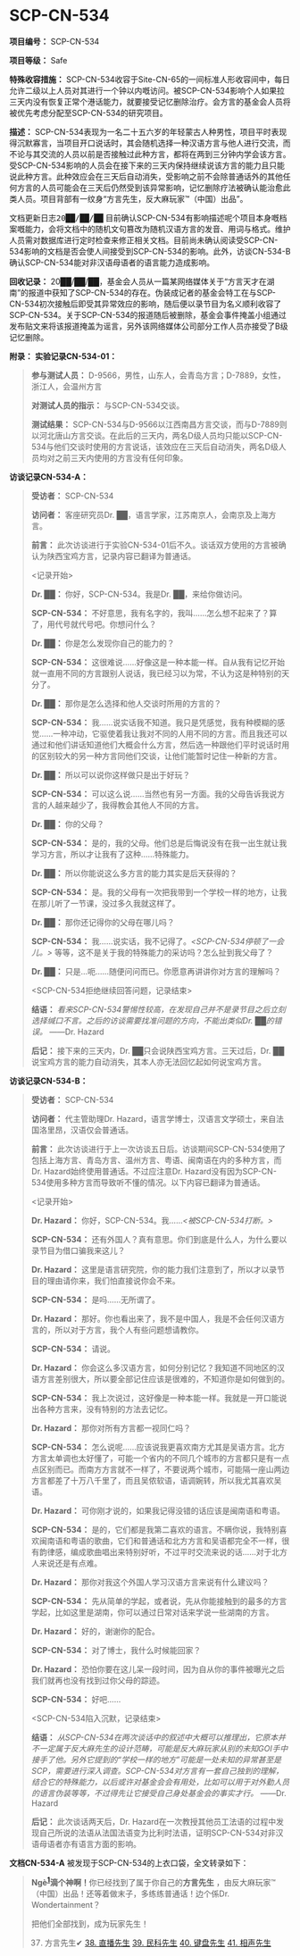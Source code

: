 # SCP-CN-534


**项目编号：** SCP-CN-534

**项目等级：** Safe

**特殊收容措施：** SCP-CN-534收容于Site-CN-65的一间标准人形收容间中，每日允许二级以上人员对其进行一个钟以内嘅访问。被SCP-CN-534影响个人如果拉三天内没有恢复正常个港话能力，就要接受记忆删除治疗。会方言的基金会人员将被优先考虑分配至SCP-CN-534的研究项目。

**描述：** SCP-CN-534表现为一名二十五六岁的年轻蒙古人种男性，项目平时表现得沉默寡言，当项目开口说话时，其会随机选择一种汉语方言与他人进行交流，而不论与其交流的人员以前是否接触过此种方言，都将在两到三分钟内学会该方言。受SCP-CN-534影响的人员会在接下来的三天内保持继续说该方言的能力且只能说此种方言。此种效应会在三天后自动消失，受影响之前不会除普通话外的其他任何方言的人员可能会在三天后仍然受到该异常影响，记忆删除疗法被确认能治愈此类人员。项目背部有一纹身“方言先生，反大麻玩家™（中国）出品”。

<tt>&#25991;&#26723;&#26356;&#26032;&#26085;&#24535;20&#9608;&#9608;/&#9608;&#9608;/&#9608;&#9608;</tt>
目前确认SCP-CN-534有影响描述呢个项目本身嘅档案嘅能力，会将文档中的随机文句篡改为随机汉语方言的发音、用词与格式。维护人员需对数据库进行定时检查来修正相关文档。目前尚未确认阅读受SCP-CN-534影响的文档是否会使人间接受到SCP-CN-534的影响。此外，访谈CN-534-B确认SCP-CN-534能对非汉语母语者的语言能力造成影响。

**回收记录：** 20██/██/██，基金会人员从一篇某网络媒体关于“方言天才在湖南”的报道中获知了SCP-CN-534的存在。伪装成记者的基金会特工在与SCP-CN-534初次接触后即受其异常效应的影响，随后便以录节目为名义顺利收容了SCP-CN-534。关于SCP-CN-534的报道随后被删除，基金会事件掩盖小组通过发布贴文来将该报道掩盖为谣言，另外该网络媒体公司部分工作人员亦接受了B级记忆删除。

**附录：** **实验记录CN-534-01：** 


> **参与测试人员：** D-9566，男性，山东人，会青岛方言；D-7889，女性，浙江人，会温州方言
> 
> **对测试人员的指示：** 与SCP-CN-534交谈。
> 
> **测试结果：** SCP-CN-534与D-9566以江西南昌方言交谈，而与D-7889则以河北唐山方言交谈。在此后的三天内，两名D级人员均只能以SCP-CN-534与他们交谈时使用的方言说话，该效应在三天后自动消失，两名D级人员均对之前三天内使用的方言没有任何印象。
> 

**访谈记录CN-534-A：** 


> **受访者：** SCP-CN-534
> 
> **访问者：** 客座研究员Dr. ██，语言学家，江苏南京人，会南京及上海方言。
> 
> **前言：** 此次访谈进行于实验CN-534-01后不久。谈话双方使用的方言被确认为陕西宝鸡方言，记录内容已翻译为普通话。
> 
> <记录开始>
> 
> **Dr. ██：** 你好，SCP-CN-534。我是Dr. ██，来给你做访问。
> 
> **SCP-CN-534：** 不好意思，我有名字的，我叫……怎么想不起来了？算了，用代号就代号吧。你想问什么？
> 
> **Dr. ██：** 你是怎么发现你自己的能力的？
> 
> **SCP-CN-534：** 这很难说……好像这是一种本能一样。自从我有记忆开始就一直用不同的方言跟别人说话，我已经习以为常，不认为这是种特别的天分了。
> 
> **Dr. ██：** 那你是怎么选择和他人交谈时所用的方言的？
> 
> **SCP-CN-534：** 我……说实话我不知道。我只是凭感觉，我有种模糊的感觉……一种冲动，它驱使着我让我对不同的人用不同的方言。而且我还可以通过和他们讲话知道他们大概会什么方言，然后选一种跟他们平时说话时用的区别较大的另一种方言同他们交谈，让他们能暂时记住一种新的方言。
> 
> **Dr. ██：** 所以可以说你这样做只是出于好玩？
> 
> **SCP-CN-534：** 可以这么说……当然也有另一方面。我的父母告诉我说方言的人越来越少了，我得教会其他人不同的方言。
> 
> **Dr. ██：** 你的父母？
> 
> **SCP-CN-534：** 是的，我的父母。他们总是后悔说没有在我一出生就让我学习方言，所以才让我有了这种……特殊能力。
> 
> **Dr. ██：** 所以你能说这么多方言的能力其实是后天获得的？
> 
> **SCP-CN-534：** 是。我的父母有一次把我带到一个学校一样的地方，让我在那儿听了一节课，没过多久我就这样了。
> 
> **Dr. ██：** 那你还记得你的父母在哪儿吗？
> 
> **SCP-CN-534：** 我……说实话，我不记得了。*<SCP-CN-534停顿了一会儿。>* 等等，这不是关于我的特殊能力的采访吗？怎么扯到我父母了？
> 
> **Dr. ██：** 只是…呃……随便问问而已。你愿意再讲讲你对方言的理解吗？
> 
> <SCP-CN-534拒绝继续回答问题，记录结束>
> 
> **结语：** *看来SCP-CN-534警惕性较高，在发现自己并不是录节目之后立刻选择缄口不言。之后的访谈需要找准问题的方向，不能出类似Dr. ██的错误。*  ——Dr. Hazard
> 
> **后记：** 接下来的三天内，Dr. ██只会说陕西宝鸡方言。三天过后，Dr. ██说宝鸡方言的能力自动消失，其本人亦无法回忆起如何说宝鸡方言。
> 

**访谈记录CN-534-B：** 


> **受访者：** SCP-CN-534
> 
> **访问者：** 代主管助理Dr. Hazard，语言学博士，汉语言文学硕士，来自法国洛里昂，汉语仅会普通话。
> 
> **前言：** 此次访谈进行于上一次访谈五日后。访谈期间SCP-CN-534使用了包括上海方言、青岛方言、温州方言、粤语、闽南语在内的多种方言，而Dr. Hazard始终使用普通话。不过应注意Dr. Hazard没有因为SCP-CN-534使用多种方言而导致听不懂的情况。以下内容已翻译为普通话。
> 
> <记录开始>
> 
> **Dr. Hazard：** 你好，SCP-CN-534。我……*<被SCP-CN-534打断。>* 
> 
> **SCP-CN-534：** 还有外国人？真有意思。你们到底是什么人，为什么要以录节目为借口骗我来这儿？
> 
> **Dr. Hazard：** 这里是语言研究院，你的能力我们注意到了，所以才以录节目的理由请你来，我们怕直接说你会不来。
> 
> **SCP-CN-534：** 是吗……无所谓了。
> 
> **Dr. Hazard：** 那好。你也看出来了，我不是中国人，我是不会任何汉语方言的，所以对于方言，我个人有些问题想请教你。
> 
> **SCP-CN-534：** 请说。
> 
> **Dr. Hazard：** 你会这么多汉语方言，如何分别记忆？我知道不同地区的汉语方言差别很大，所以要全部记住应该是很难的，不知道你是如何做到的。
> 
> **SCP-CN-534：** 我上次说过，这好像是一种本能一样。我就是一开口能说出各种方言来，没有特别的方法去记忆。
> 
> **Dr. Hazard：** 那你对所有方言都一视同仁吗？
> 
> **SCP-CN-534：** 怎么说呢……应该说我更喜欢南方尤其是吴语方言。北方方言太单调也太好懂了，可能一个省内的不同几个城市的方言都只是有一点点区别而已。而南方方言就不一样了，不要说两个城市，可能隔一座山两边方言都差了十万八千里了，而且吴侬软语，语调婉转，所以我尤其喜欢吴语。
> 
> **Dr. Hazard：** 可你刚才说的，如果我记得没错的话应该是闽南语和粤语。
> 
> **SCP-CN-534：** 是的，它们都是我第二喜欢的语言。不瞒你说，我特别喜欢闽南语和粤语的歌曲，它们和普通话和北方方言和吴语都完全不一样，很有韵律感，编成歌曲唱出来特别好听，不过平时交流来说的话……对于北方人来说还是有点难。
> 
> **Dr. Hazard：** 那你对我这个外国人学习汉语方言来说有什么建议吗？
> 
> **SCP-CN-534：** 先从简单的学起，或者说，先从你能接触到的最多的方言学起，比如这里是湖南，你可以通过日常对话来学说一些湖南的方言。
> 
> **Dr. Hazard：** 好的，谢谢你的配合。
> 
> **SCP-CN-534：** 对了博士，我什么时候能回家？
> 
> **Dr. Hazard：** 恐怕你要在这儿呆一段时间，因为自从你的事件被曝光之后我们就再也没有找到过你父母的踪迹。
> 
> **SCP-CN-534：** 好吧……
> 
> <SCP-CN-534陷入沉默，记录结束>
> 
> **结语：** *从SCP-CN-534在两次谈话中的叙述中大概可以推理出，它原本并不一定属于反大麻先生的设计范畴，可能是反大麻玩家从别的未知GOI手中接手了他。另外它提到的“学校一样的地方”可能是一处未知的异常甚至是SCP，需要进行深入调查。SCP-CN-534对方言有一套自己独到的理解，结合它的特殊能力，以后或许对基金会会有用处，比如可以用于对外勤人员的语言伪装等等，不过得先让它接受自己身处基金会的事实才行。*  ——Dr. Hazard
> 
> **后记：** 此次谈话两天后，Dr. Hazard在一次教授其他员工法语的过程中发现自己所说的法语从法国法语变为比利时法语，证明SCP-CN-534对非汉语母语者亦有语言方面的影响。
> 

**文档CN-534-A** 被发现于SCP-CN-534的上衣口袋，全文转录如下：


> <strong>Ng&#232;<sup class='footnoteref'><a shape='rect' class='footnoteref' id='footnoteref-1' href='javascript:;' onclick='WIKIDOT.page.utils.scrollToReference(&apos;footnote-1&apos;)'>1</a></sup>&#28404;&#20010;&#31070;&#21834;&#65281;</strong>你已经找到了属于你自己的**方言先生** ，由反大麻玩家™（中国）出品！还等着做末子，多练练普通话！边个係Dr. Wondertainment？
> 
> 把他们全部找到，成为玩家先生！
> 
> 37. 方言先生✔
<a shape='rect' href='/scp-cn-499'>38. &#30452;&#25773;&#20808;&#29983;</a>
<a shape='rect' href='/scp-cn-384'>39. &#27665;&#31185;&#20808;&#29983;</a>
<a shape='rect' href='/scp-cn-253'>40. &#38190;&#30424;&#20808;&#29983;</a>
<a shape='rect' href='/scp-cn-432'>41. &#30456;&#22768;&#20808;&#29983;</a>
> 



